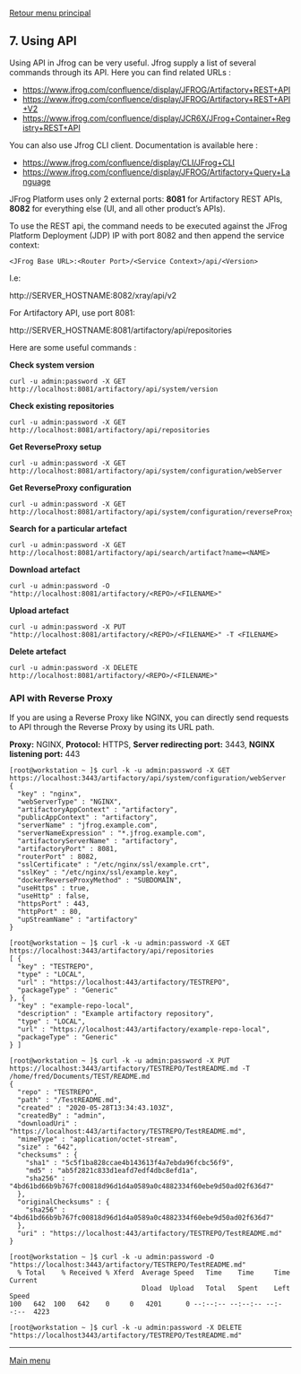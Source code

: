 [Retour menu principal](../README.md)

## 7. Using API

Using API in Jfrog can be very useful. Jfrog supply a list of several commands through its API. Here you can find related URLs :

- https://www.jfrog.com/confluence/display/JFROG/Artifactory+REST+API
- https://www.jfrog.com/confluence/display/JFROG/Artifactory+REST+API+V2
- https://www.jfrog.com/confluence/display/JCR6X/JFrog+Container+Registry+REST+API

You can also use Jfrog CLI client. Documentation is available here :

- https://www.jfrog.com/confluence/display/CLI/JFrog+CLI
- https://www.jfrog.com/confluence/display/JFROG/Artifactory+Query+Language

JFrog Platform uses only 2 external ports: **8081** for Artifactory REST APIs, **8082** for everything else (UI, and all other product’s APIs).

To use the REST api, the command needs to be executed against the JFrog Platform Deployment (JDP) IP with port 8082 and then append the service context:

```
<JFrog Base URL>:<Router Port>/<Service Context>/api/<Version>
```

I.e:

http://SERVER_HOSTNAME:8082/xray/api/v2

For Artifactory API, use port 8081:

http://SERVER_HOSTNAME:8081/artifactory/api/repositories


Here are some useful commands :

**Check system version**
```
curl -u admin:password -X GET http://localhost:8081/artifactory/api/system/version
```

**Check existing repositories**
```
curl -u admin:password -X GET http://localhost:8081/artifactory/api/repositories
```

**Get ReverseProxy setup**
```
curl -u admin:password -X GET http://localhost:8081/artifactory/api/system/configuration/webServer
```

**Get ReverseProxy configuration**
```
curl -u admin:password -X GET http://localhost:8081/artifactory/api/system/configuration/reverseProxy/nginx
```

**Search for a particular artefact**
```
curl -u admin:password -X GET http://localhost:8081/artifactory/api/search/artifact?name=<NAME>
```

**Download artefact**
```
curl -u admin:password -O "http://localhost:8081/artifactory/<REPO>/<FILENAME>"
```

**Upload artefact**
```
curl -u admin:password -X PUT "http://localhost:8081/artifactory/<REPO>/<FILENAME>" -T <FILENAME>
```

**Delete artefact**
```
curl -u admin:password -X DELETE http://localhost:8081/artifactory/<REPO>/<FILENAME>"
```

### API with Reverse Proxy

If you are using a Reverse Proxy like NGINX, you can directly send requests to API through the Reverse Proxy by using its URL path.

**Proxy:** NGINX, **Protocol:** HTTPS, **Server redirecting port:** 3443, **NGINX listening port:** 443

```console
[root@workstation ~ ]$ curl -k -u admin:password -X GET https://localhost:3443/artifactory/api/system/configuration/webServer
{
  "key" : "nginx",
  "webServerType" : "NGINX",
  "artifactoryAppContext" : "artifactory",
  "publicAppContext" : "artifactory",
  "serverName" : "jfrog.example.com",
  "serverNameExpression" : "*.jfrog.example.com",
  "artifactoryServerName" : "artifactory",
  "artifactoryPort" : 8081,
  "routerPort" : 8082,
  "sslCertificate" : "/etc/nginx/ssl/example.crt",
  "sslKey" : "/etc/nginx/ssl/example.key",
  "dockerReverseProxyMethod" : "SUBDOMAIN",
  "useHttps" : true,
  "useHttp" : false,
  "httpsPort" : 443,
  "httpPort" : 80,
  "upStreamName" : "artifactory"
}
```

```console
[root@workstation ~ ]$ curl -k -u admin:password -X GET https://localhost:3443/artifactory/api/repositories
[ {
  "key" : "TESTREPO",
  "type" : "LOCAL",
  "url" : "https://localhost:443/artifactory/TESTREPO",
  "packageType" : "Generic"
}, {
  "key" : "example-repo-local",
  "description" : "Example artifactory repository",
  "type" : "LOCAL",
  "url" : "https://localhost:443/artifactory/example-repo-local",
  "packageType" : "Generic"
} ]
```

```console
[root@workstation ~ ]$ curl -k -u admin:password -X PUT https://localhost:3443/artifactory/TESTREPO/TestREADME.md -T /home/fred/Documents/TEST/README.md 
{
  "repo" : "TESTREPO",
  "path" : "/TestREADME.md",
  "created" : "2020-05-28T13:34:43.103Z",
  "createdBy" : "admin",
  "downloadUri" : "https://localhost:443/artifactory/TESTREPO/TestREADME.md",
  "mimeType" : "application/octet-stream",
  "size" : "642",
  "checksums" : {
    "sha1" : "5c5f1ba828ccae4b143613f4a7ebda96fcbc56f9",
    "md5" : "ab5f2821c833d1eafd7edf4dbc8efd1a",
    "sha256" : "4bd61bd66b9b767fc00818d96d1d4a0589a0c4882334f60ebe9d50ad02f636d7"
  },
  "originalChecksums" : {
    "sha256" : "4bd61bd66b9b767fc00818d96d1d4a0589a0c4882334f60ebe9d50ad02f636d7"
  },
  "uri" : "https://localhost:443/artifactory/TESTREPO/TestREADME.md"
}
```

```console
[root@workstation ~ ]$ curl -k -u admin:password -O "https://localhost:3443/artifactory/TESTREPO/TestREADME.md"
  % Total    % Received % Xferd  Average Speed   Time    Time     Time  Current
                                 Dload  Upload   Total   Spent    Left  Speed
100   642  100   642    0     0   4201      0 --:--:-- --:--:-- --:--:--  4223
```

```console
[root@workstation ~ ]$ curl -k -u admin:password -X DELETE "https://localhost3443/artifactory/TESTREPO/TestREADME.md"
```

---------------------------------------------------------------------------------------------------------------------------------

[Main menu](../README.md)
